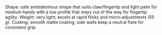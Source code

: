 Shape: safe ambidextrous shape that suits claw/fingertip and light palm for medium hands with a low profile that stays out of the way for fingertip agility.
Weight: very light; excels at rapid flicks and micro‑adjustments (55 g).
Coating: smooth matte coating; side walls keep a neutral flare for consistent grip.
